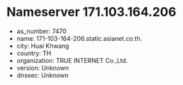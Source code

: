 # Nameserver 171.103.164.206

* as_number: 7470
* name: 171-103-164-206.static.asianet.co.th.
* city: Huai Khwang
* country: TH
* organization: TRUE INTERNET Co.,Ltd.
* version: Unknown
* dnssec: Unknown
